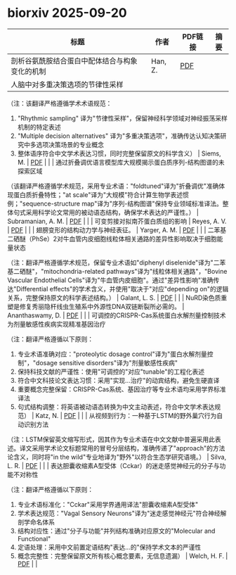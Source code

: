 # biorxiv 2025-09-20

| 标题 | 作者 | PDF链接 |  摘要 |
|------|------|--------|------|
| 剖析谷氨酰胺结合蛋白中配体结合与构象变化的机制 | Han, Z. | [PDF](https://doi.org/10.1101/2023.08.02.551720) |  |
| 人脑中对多重决策选项的节律性采样

（注：该翻译严格遵循学术术语规范：
1. "Rhythmic sampling" 译为"节律性采样"，保留神经科学领域对神经振荡采样机制的特定表述
2. "Multiple decision alternatives" 译为"多重决策选项"，准确传达认知决策研究中多选项决策场景的专业概念
3. 整体语序符合中文学术表达习惯，同时完整保留原文的科学含义） | Siems, M. | [PDF](https://doi.org/10.1101/2023.12.08.570734) |  |
| 通过折叠调优语言模型库大规模揭示蛋白质序列-结构图谱的未探索区域

（该翻译严格遵循学术规范，采用专业术语："foldtuned"译为"折叠调优"准确体现蛋白质折叠特性；"at scale"译为"大规模"符合计算生物学表述惯例；"sequence-structure map"译为"序列-结构图谱"保持专业领域标准译法。整体句式采用科学论文常用的被动语态结构，确保学术表达的严谨性。） | Subramanian, A. M. | [PDF](https://doi.org/10.1101/2023.12.22.573145) |  |
| 可变剪接对拟南芥蛋白质组的影响 | Reyes, A. V. | [PDF](https://doi.org/10.1101/2024.02.29.582853) |  |
| 翅膀变形的结构动力学与神经表征。 | Yarger, A. M. | [PDF](https://doi.org/10.1101/2024.06.02.596338) |  |
| 二苯基二硒醚（PhSe）2对牛血管内皮细胞线粒体相关通路的差异性影响取决于细胞能量状态

（注：翻译严格遵循学术规范，保留专业术语如"diphenyl diselenide"译为"二苯基二硒醚"，"mitochondria-related pathways"译为"线粒体相关通路"，"Bovine Vascular Endothelial Cells"译为"牛血管内皮细胞"。通过"差异性影响"准确传达"Differential effects"的学术含义，并使用"取决于"对应"depending on"的逻辑关系，完整保持原文的科学表述结构。） | Galant, L. S. | [PDF](https://doi.org/10.1101/2024.06.14.599060) |  |
| NuRD染色质重塑是修复秀丽隐杆线虫生殖系中外源性DNA双链断裂所必需的。 | Ananthaswamy, D. | [PDF](https://doi.org/10.1101/2024.09.14.613027) |  |
| 可调控的CRISPR-Cas系统蛋白水解剂量控制技术为剂量敏感性疾病实现精准基因治疗

（注：翻译严格遵循以下原则：
1. 专业术语准确对应："proteolytic dosage control"译为"蛋白水解剂量控制"，"dosage sensitive disorders"译为"剂量敏感性疾病"
2. 保持科技文献的严谨性：使用"可调控的"对应"tunable"的工程化表述
3. 符合中文科技论文表达习惯：采用"实现...治疗"的动宾结构，避免生硬直译
4. 重要概念完整保留：CRISPR-Cas系统、基因治疗等专业术语均采用学界标准译法
5. 句式结构调整：将英语被动语态转换为中文主动表述，符合中文学术表达规范） | Katz, N. | [PDF](https://doi.org/10.1101/2024.10.09.617463) |  |
| 从视频到行为：一种基于LSTM的野外巢穴行为自动识别方法

（注：LSTM保留英文缩写形式，因其作为专业术语在中文文献中普遍采用此表述。译文采用学术论文标题常用的冒号分层结构，准确传递了"approach"的方法论含义，同时将"in the wild"专业地译为"野外"以符合生态学研究语境。） | Silva, L. R. | [PDF](https://doi.org/10.1101/2024.10.25.620052) |  |
| 表达胆囊收缩素A型受体（Cckar）的迷走感觉神经元的分子与功能不对称性

（注：翻译严格遵循以下原则：
1. 专业术语标准化："Cckar"采用学界通用译法"胆囊收缩素A型受体"
2. 学术表达规范："Vagal Sensory Neurons"译为"迷走感觉神经元"符合神经解剖学命名体系
3. 结构对应性：通过"分子与功能"并列结构准确对应原文的"Molecular and Functional"
4. 定语处理：采用中文前置定语结构"表达...的"保持学术文本的严谨性
5. 概念完整性：完整保留原文所有核心概念要素，无信息遗漏） | Welch, H. F. | [PDF](https://doi.org/10.1101/2024.11.01.621506) |  |
